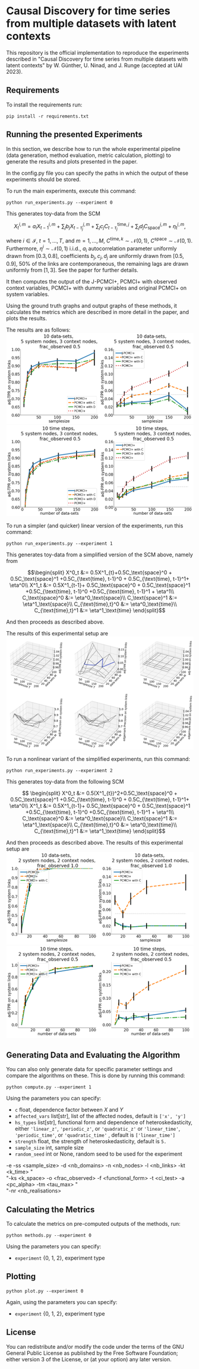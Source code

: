 # Causal Discovery for time series from multiple datasets with latent contexts

This repository is the official implementation to reproduce the experiments described in "Causal Discovery for time 
series from multiple datasets with latent contexts" by W. Günther, U. Ninad, and J. Runge (accepted at UAI 2023). 

## Requirements

To install the requirements run:

```setup
pip install -r requirements.txt
```

## Running the presented Experiments

In this section, we describe how to run the whole experimental pipeline (data generation, method evaluation, 
metric calculation, plotting) to generate the results and plots presented in the paper.

In the config.py file you can specify the paths in which the output of these experiments should be stored.

To run the main experiments, execute this command:
```whole pipeline
python run_experiments.py --experiment 0
```

This generates toy-data from the SCM 
```math
X^{i,m}_t = a_i X^{i,m}_{t-1} + \sum_{j} b_j X^{j,m}_{t-\tau_j} + 
\sum_{j} c_jC^{\text{time},j}_{t-\tau_j} + \sum_{j} d_jC^{j, m}_\text{space} + \eta^{i,m}_t,
```
where $i \in \mathcal{I}$, $t= 1, \ldots, T$, and $m=1, \ldots, M$, $C^{\text{time},k} \sim \mathcal{N}(0,1)$, 
$C^{\text{space}} \sim \mathcal{N}(0,1)$. Furthermore, $\eta^i \sim \mathcal{N}(0,1)$ i.i.d., 
$a_i$ autocorrelation parameter uniformly drawn from $[0.3, 0.8]$, coefficients $b_j,c_j, d_j$ are uniformly drawn 
from $[0.5, 0.9]$, $50\%$ of the links are contemporaneous, the remaining lags are drawn uniformly from $[1,3]$.
See the paper for further details.

It then computes the output of the J-PCMCI+, PCMCI+ with observed context variables, PCMCI+ with dummy variables and
original PCMCI+ on system variables.

Using the ground truth graphs and output graphs of these methods, it calculates the metrics which are described in
more detail in the paper, and plots the results.

The results are as follows:
![time_conv](images/frac0_5-sys_nodes-10dom-5-3_adj.png)
![space_conv](images/frac0_5-sys_nodes-10ts-5-3_adj.png)


To run a simpler (and quicker) linear version of the experiments, run this command:
```whole pipeline
python run_experiments.py --experiment 1
```

This generates toy-data from a simplified version of the SCM above, namely from
```math
\begin{split}
    X^0_t &:=  0.5X^1_{t}+0.5C_\text{space}^0 + 0.5C_\text{space}^1 +0.5C_{\text{time}, t-1}^0 + 0.5C_{\text{time}, t-1}^1+ \eta^0\\
    X^1_t &:= 0.5X^1_{t-1}+ 0.5C_\text{space}^0 + 0.5C_\text{space}^1 +0.5C_{\text{time}, t-1}^0 +0.5C_{\text{time}, t-1}^1 + \eta^1\\
    C_\text{space}^0 &:= \eta^0_\text{space}\\
    C_\text{space}^1 &:= \eta^1_\text{space}\\
    C_{\text{time},t}^0 &:= \eta^0_\text{time}\\
    C_{\text{time},t}^1 &:= \eta^1_\text{time}
\end{split}
```
And then proceeds as described above.

The results of this experimental setup are
![inset](images/inset_withlabels.png)

To run a nonlinear variant of the simplified experiments, run this command:
```whole pipeline
python run_experiments.py --experiment 2
```

This generates toy-data from the following SCM
```math
        \begin{split}
            X^0_t &:=  0.5(X^1_{t})^2+0.5C_\text{space}^0 + 0.5C_\text{space}^1 +0.5C_{\text{time}, t-1}^0 + 0.5C_{\text{time}, t-1}^1+ \eta^0\\
            X^1_t &:= 0.5X^1_{t-1}+ 0.5C_\text{space}^0 + 0.5C_\text{space}^1 +0.5C_{\text{time}, t-1}^0 +0.5C_{\text{time}, t-1}^1 + \eta^1\\
            C_\text{space}^0 &:= \eta^0_\text{space}\\
            C_\text{space}^1 &:= \eta^1_\text{space}\\
            C_{\text{time},t}^0 &:= \eta^0_\text{time}\\
            C_{\text{time},t}^1 &:= \eta^1_\text{time}
        \end{split}
```
And then proceeds as described above.
The results of this experimental setup are
![time_conv](images/frac1-sys_nodes-nonlin2-timecon.png)
![space_conv](images/frac1-sys_nodes-nonlin2-spacecon.png)

## Generating Data and Evaluating the Algorithm

You can also only generate data for specific parameter settings and compare the algorithms on these. 
This is done by running this command:
```data
python compute.py --experiment 1
```

Using the parameters you can specify:
 - `c` float, dependence factor between $X$ and $Y$
 - `affected_vars` list[str], list of the affected nodes, default is `['x', 'y']`
 - `hs_types` list[str], functional form and dependence of heteroskedasticity, either `'linear_z'`, `'periodic_z'`, or `'quadratic_z'` or `'linear_time'`, `'periodic_time'`, or `'quadratic_time'` , default is `['linear_time']`
 - `strength` float, the strength of heteroskedasticity, default is `5.`
 - `sample_size` int, sample size
 - `random_seed` int or None, random seed to be used for the experiment

-e <experiment> -ss <sample_size> -d <nb_domains> -n <nb_nodes> -l <nb_links> -kt <k_time> " \
               "-ks <k_space> -o <frac_observed> -f <functional_form> -t <ci_test> -a <pc_alpha> -tm <tau_max> " \
               "-nr <nb_realisations>


## Calculating the Metrics

To calculate the metrics on pre-computed outputs of the methods, run:

```metrics
python methods.py --experiment 0
```

Using the parameters you can specify:
 - `experiment` {0, 1, 2}, experiment type

## Plotting

```metrics
python plot.py --experiment 0
```

Again, using the parameters you can specify:
 - `experiment` {0, 1, 2}, experiment type


## License

You can redistribute and/or modify the code under the terms of the GNU General Public License as published by the Free Software Foundation; either version 3 of the License, or (at your option) any later version.
